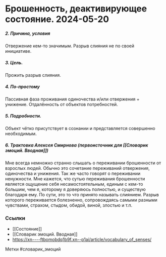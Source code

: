 


#  Брошенность, деактивирующее состояние. 2024-05-20

##### 2. Причина, условия
Отвержение кем-то значимым. Разрыв слияния не по своей инициативе.
##### 3. Цель.
Прожить разрыв слияния.
##### 4. По-простому
Пассивная фаза проживания одиночества и/или отвержения + унижение. Отдалённость от объектов потребностей.
##### 5. Подробности.
Объект чётко присутствует в сознании и представляется совершенно необходимым.
##### 6. Трактовка Алексея Смирнова (первоисточник для [[Словарик эмоций. Вводная]])
Мне всегда немножко странно слышать о переживании брошенности от взрослых людей. Обычно это сочетание переживаний отвержения, одиночества и унижения. Так же часто говорят о переживании ненужности. Мне кажется, что сутью переживания брошенности является ощущение себя несамостоятельным, единым с кем-то большим, чем я, которому я доверяюсь полностью, и существую благодаря ему. По сути, это то что принято называть слиянием. Разрыв которого переживается болезненно, сопровождаясь самыми разными чувствами, страхом, стыдом, обидой, виной, злостью и т.п.


### Ссылки
- [[Состояние]]
- [[Словарик эмоций. Вводная]]
- https://xn----ftbomobdq1b9f.xn--p1ai/article/vocabulary_of_senses/


Метки #словарик_эмоций 

